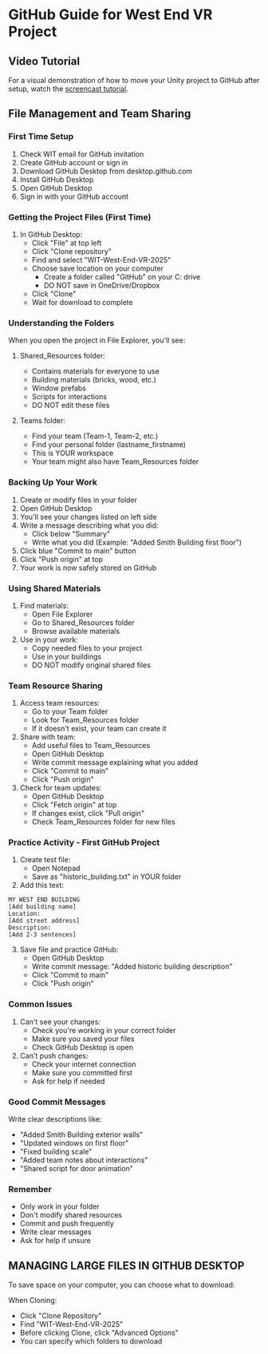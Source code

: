 # GitHub Guide for West End VR Project

## Video Tutorial
For a visual demonstration of how to move your Unity project to GitHub after setup, watch the [screencast tutorial](https://go.screenpal.com/watch/cTnIoVnhO5v).

## File Management and Team Sharing

### First Time Setup
1. Check WIT email for GitHub invitation
2. Create GitHub account or sign in
3. Download GitHub Desktop from desktop.github.com
4. Install GitHub Desktop
5. Open GitHub Desktop
6. Sign in with your GitHub account

### Getting the Project Files (First Time)
1. In GitHub Desktop: 
   - Click "File" at top left
   - Click "Clone repository"
   - Find and select "WIT-West-End-VR-2025"
   - Choose save location on your computer 
     - Create a folder called "GitHub" on your C: drive
     - DO NOT save in OneDrive/Dropbox
   - Click "Clone"
   - Wait for download to complete

### Understanding the Folders
When you open the project in File Explorer, you'll see:

1. Shared_Resources folder: 
   - Contains materials for everyone to use
   - Building materials (bricks, wood, etc.)
   - Window prefabs
   - Scripts for interactions
   - DO NOT edit these files

2. Teams folder: 
   - Find your team (Team-1, Team-2, etc.)
   - Find your personal folder (lastname_firstname)
   - This is YOUR workspace
   - Your team might also have Team_Resources folder

### Backing Up Your Work
1. Create or modify files in your folder
2. Open GitHub Desktop
3. You'll see your changes listed on left side 
4. Write a message describing what you did: 
   - Click below "Summary"
   - Write what you did (Example: "Added Smith Building first floor")
5. Click blue "Commit to main" button
6. Click "Push origin" at top
7. Your work is now safely stored on GitHub

### Using Shared Materials
1. Find materials: 
   - Open File Explorer
   - Go to Shared_Resources folder
   - Browse available materials
2. Use in your work: 
   - Copy needed files to your project
   - Use in your buildings
   - DO NOT modify original shared files

### Team Resource Sharing
1. Access team resources: 
   - Go to your Team folder
   - Look for Team_Resources folder
   - If it doesn't exist, your team can create it
2. Share with team: 
   - Add useful files to Team_Resources
   - Open GitHub Desktop
   - Write commit message explaining what you added
   - Click "Commit to main"
   - Click "Push origin"
3. Check for team updates: 
   - Open GitHub Desktop
   - Click "Fetch origin" at top
   - If changes exist, click "Pull origin"
   - Check Team_Resources folder for new files

### Practice Activity - First GitHub Project
1. Create test file: 
   - Open Notepad
   - Save as "historic_building.txt" in YOUR folder
2. Add this text:
```
MY WEST END BUILDING
[Add building name]
Location: 
[Add street address]
Description:
[Add 2-3 sentences]
```
3. Save file and practice GitHub: 
   - Open GitHub Desktop
   - Write commit message: "Added historic building description"
   - Click "Commit to main"
   - Click "Push origin"

### Common Issues
1. Can't see your changes: 
   - Check you're working in your correct folder
   - Make sure you saved your files
   - Check GitHub Desktop is open
2. Can't push changes: 
   - Check your internet connection
   - Make sure you committed first
   - Ask for help if needed

### Good Commit Messages
Write clear descriptions like:
- "Added Smith Building exterior walls"
- "Updated windows on first floor"
- "Fixed building scale"
- "Added team notes about interactions"
- "Shared script for door animation"

### Remember
- Only work in your folder
- Don't modify shared resources
- Commit and push frequently
- Write clear messages
- Ask for help if unsure

## MANAGING LARGE FILES IN GITHUB DESKTOP

To save space on your computer, you can choose what to download:

When Cloning: 
- Click "Clone Repository"
- Find "WIT-West-End-VR-2025"
- Before clicking Clone, click "Advanced Options"
- You can specify which folders to download
